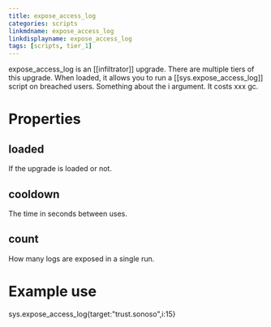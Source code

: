 ```yaml
---
title: expose_access_log
categories: scripts
linkmdname: expose_access_log
linkdisplayname: expose_access_log
tags: [scripts, tier_1]
---
```


expose_access_log is an [[infiltrator]] upgrade. There are multiple tiers of this upgrade. When loaded, it allows you to run a [[sys.expose_access_log]] script on breached users. Something about the i argument. It costs xxx gc.

# Properties

## loaded

If the upgrade is loaded or not.

## cooldown

The time in seconds between uses.

## count

How many logs are exposed in a single run.

# Example use

sys.expose_access_log{target:"trust.sonoso",i:15}
